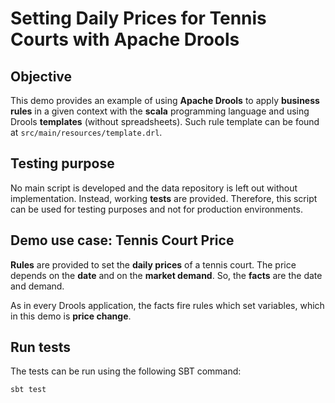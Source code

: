 Setting Daily Prices for Tennis Courts with Apache Drools
=========================================================

Objective
---------

This demo provides an example of using **Apache Drools**
to apply **business rules** in a given context with the
**scala** programming language and using Drools **templates**
(without spreadsheets). Such rule template can be found
at `src/main/resources/template.drl`.

Testing purpose
---------------

No main script is developed and the data repository
is left out without implementation. Instead, working
**tests** are provided. Therefore, this script can be
used for testing purposes and not for production
environments.

Demo use case: Tennis Court Price
---------------------------------

**Rules** are provided to set the **daily prices** of a tennis
court. The price depends on the **date** and on the
**market demand**. So, the **facts** are the date and demand.

As in every Drools application, the facts fire rules
which set variables, which in this demo is **price change**.

Run tests
---------

The tests can be run using the following SBT command:

```
sbt test
```
